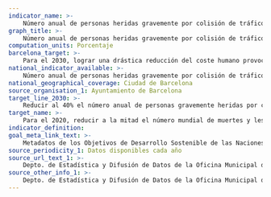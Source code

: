 ```yaml
---
indicator_name: >-
    Número anual de personas heridas gravemente por colisión de tráfico
graph_title: >-
    Número anual de personas heridas gravemente por colisión de tráfico
computation_units: Porcentaje
barcelona_target: >-
    Para el 2030, lograr una drástica reducción del coste humano provocado por los accidentes de tráfico 
national_indicator_available: >-
    Número anual de personas heridas gravemente por colisión de tráfico
national_geographical_coverage: Ciudad de Barcelona
source_organisation_1: Ayuntamiento de Barcelona
target_line_2030: >-
    Reducir al 40% el número anual de personas gravemente heridas por colisión de tráfico con respecto a los valores alcanzados en el año 2015: Inferior a 120
target_name: >-
    Para el 2020, reducir a la mitad el número mundial de muertes y lesiones causadas por accidentes de tráfico
indicator_definition:
goal_meta_link_text: >-
    Metadatos de los Objetivos de Desarrollo Sostenible de las Naciones Unidas (pdf 894kB)
source_periodicity_1: Datos disponibles cada año
source_url_text_1: >-
    Depto. de Estadística y Difusión de Datos de la Oficina Municipal de Datos   
source_other_info_1: >-
    Depto. de Estadística y Difusión de Datos de la Oficina Municipal de Datos 
---
```

